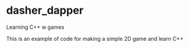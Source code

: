 # dasher_dapper
Learning C++ w games

This is an example of code for making a simple 2D game and learn C++

